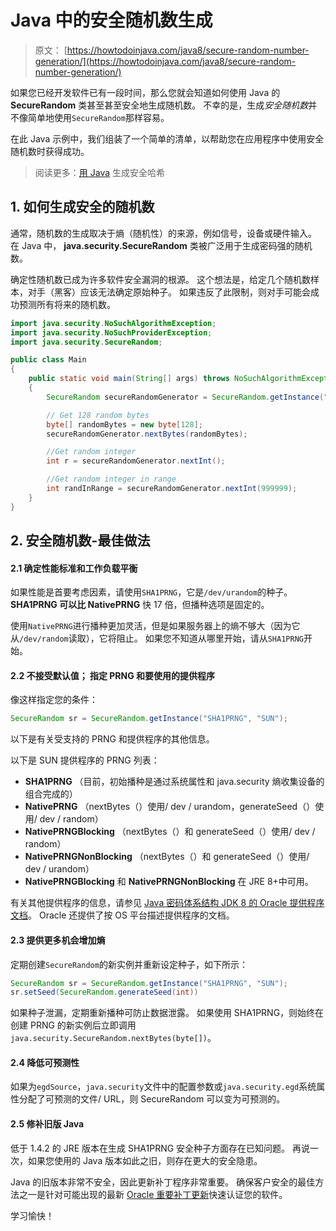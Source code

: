 # Java 中的安全随机数生成

> 原文： [https://howtodoinjava.com/java8/secure-random-number-generation/](https://howtodoinjava.com/java8/secure-random-number-generation/)

如果您已经开发软件已有一段时间，那么您就会知道如何使用 Java 的 **SecureRandom** 类甚至甚至安全地生成随机数。 不幸的是，生成*安全随机数*并不像简单地使用`SecureRandom`那样容易。

在此 Java 示例中，我们组装了一个简单的清单，以帮助您在应用程序中使用安全随机数时获得成功。

> 阅读更多：[用 Java](https://howtodoinjava.com/security/how-to-generate-secure-password-hash-md5-sha-pbkdf2-bcrypt-examples/) 生成安全哈希

## 1\. 如何生成安全的随机数

通常，随机数的生成取决于熵（随机性）的来源，例如信号，设备或硬件输入。 在 Java 中， **java.security.SecureRandom** 类被广泛用于生成密码强的随机数。

确定性随机数已成为许多软件安全漏洞的根源。 这个想法是，给定几个随机数样本，对手（黑客）应该无法确定原始种子。 如果违反了此限制，则对手可能会成功预测所有将来的随机数。

```java
import java.security.NoSuchAlgorithmException;
import java.security.NoSuchProviderException;
import java.security.SecureRandom;

public class Main 
{
	public static void main(String[] args) throws NoSuchAlgorithmException, NoSuchProviderException 
	{
		SecureRandom secureRandomGenerator = SecureRandom.getInstance("SHA1PRNG", "SUN");

		// Get 128 random bytes
		byte[] randomBytes = new byte[128];
		secureRandomGenerator.nextBytes(randomBytes);

		//Get random integer
		int r = secureRandomGenerator.nextInt();

		//Get random integer in range
		int randInRange = secureRandomGenerator.nextInt(999999);
	}
}

```

## 2\. 安全随机数-最佳做法

#### 2.1 确定性能标准和工作负载平衡

如果性能是首要考虑因素，请使用`SHA1PRNG`，它是`/dev/urandom`的种子。 **SHA1PRNG 可以比 NativePRNG** 快 17 倍，但播种选项是固定的。

使用`NativePRNG`进行播种更加灵活，但是如果服务器上的熵不够大（因为它从`/dev/random`读取），它将阻止。 如果您不知道从哪里开始，请从`SHA1PRNG`开始。

#### 2.2 不接受默认值； 指定 PRNG 和要使用的提供程序

像这样指定您的条件：

```java
SecureRandom sr = SecureRandom.getInstance("SHA1PRNG", "SUN");
```

以下是有关受支持的 PRNG 和提供程序的其他信息。

以下是 SUN 提供程序的 PRNG 列表：

*   **SHA1PRNG** （目前，初始播种是通过系统属性和 java.security 熵收集设备的组合完成的）
*   **NativePRNG** （nextBytes（）使用/ dev / urandom，generateSeed（）使用/ dev / random）
*   **NativePRNGBlocking** （nextBytes（）和 generateSeed（）使用/ dev / random）
*   **NativePRNGNonBlocking** （nextBytes（）和 generateSeed（）使用/ dev / urandom）
*   **NativePRNGBlocking** 和 **NativePRNGNonBlocking** 在 JRE 8+中可用。

有关其他提供程序的信息，请参见 [Java 密码体系结构 JDK 8 的 Oracle 提供程序文档](https://docs.oracle.com/javase/8/docs/technotes/guides/security/SunProviders.html)。 Oracle 还提供了按 OS 平台描述提供程序的文档。

#### 2.3 提供更多机会增加熵

定期创建`SecureRandom`的新实例并重新设定种子，如下所示：

```java
SecureRandom sr = SecureRandom.getInstance("SHA1PRNG", "SUN");
sr.setSeed(SecureRandom.generateSeed(int))
```

如果种子泄漏，定期重新播种可防止数据泄露。 如果使用 SHA1PRNG，则始终在创建 PRNG 的新实例后立即调用`java.security.SecureRandom.nextBytes(byte[])`。

#### 2.4 降低可预测性

如果为`egdSource`，`java.security`文件中的配置参数或`java.security.egd`系统属性分配了可预测的文件/ URL，则 SecureRandom 可以变为可预测的。

#### 2.5 修补旧版 Java

低于 1.4.2 的 JRE 版本在生成 SHA1PRNG 安全种子方面存在已知问题。 再说一次，如果您使用的 Java 版本如此之旧，则存在更大的安全隐患。

Java 的旧版本非常不安全，因此更新补丁程序非常重要。 确保客户安全的最佳方法之一是针对可能出现的最新 [Oracle 重要补丁更新](https://www.oracle.com/technetwork/topics/security/alerts-086861.html)快速认证您的软件。

学习愉快！